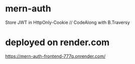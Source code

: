 # mern-auth
Store JWT in HttpOnly-Cookie // CodeAlong with B.Traversy 

# deployed on render.com
https://mern-auth-frontend-777q.onrender.com/
